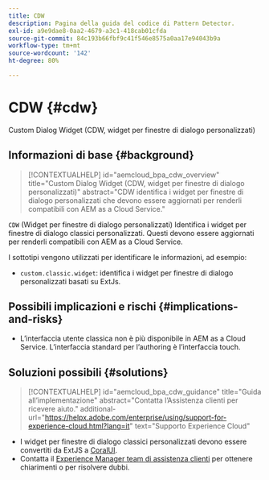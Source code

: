 ```yaml
---
title: CDW
description: Pagina della guida del codice di Pattern Detector.
exl-id: a9e9dae8-0aa2-4679-a3c1-418cab01cfda
source-git-commit: 84c193b66fbf9c41f546e8575a0aa17e94043b9a
workflow-type: tm+mt
source-wordcount: '142'
ht-degree: 80%

---
```


# CDW {#cdw}

Custom Dialog Widget (CDW, widget per finestre di dialogo personalizzati)

## Informazioni di base {#background}

>[!CONTEXTUALHELP]
>id="aemcloud_bpa_cdw_overview"
>title="Custom Dialog Widget (CDW, widget per finestre di dialogo personalizzati)"
>abstract="CDW identifica i widget per finestre di dialogo personalizzati che devono essere aggiornati per renderli compatibili con AEM as a Cloud Service."

`CDW`  (Widget per finestre di dialogo personalizzati) Identifica i widget per finestre di dialogo classici personalizzati. Questi devono essere aggiornati per renderli compatibili con AEM as a Cloud Service.

I sottotipi vengono utilizzati per identificare le informazioni, ad esempio:

* `custom.classic.widget`: identifica i widget per finestre di dialogo personalizzati basati su ExtJs.

## Possibili implicazioni e rischi {#implications-and-risks}

* L’interfaccia utente classica non è più disponibile in AEM as a Cloud Service. L’interfaccia standard per l’authoring è l’interfaccia touch.

## Soluzioni possibili {#solutions}

>[!CONTEXTUALHELP]
>id="aemcloud_bpa_cdw_guidance"
>title="Guida all’implementazione"
>abstract="Contatta l’Assistenza clienti per ricevere aiuto."
>additional-url="https://helpx.adobe.com/enterprise/using/support-for-experience-cloud.html?lang=it" text="Supporto Experience Cloud"

* I widget per finestre di dialogo classici personalizzati devono essere convertiti da ExtJS a [CoralUI](https://developer.adobe.com/experience-manager/reference-materials/6-5/coral-ui/coralui3/getting-started.html).
* Contatta il [Experience Manager team di assistenza clienti](https://helpx.adobe.com/it/enterprise/using/support-for-experience-cloud.html) per ottenere chiarimenti o per risolvere dubbi.
